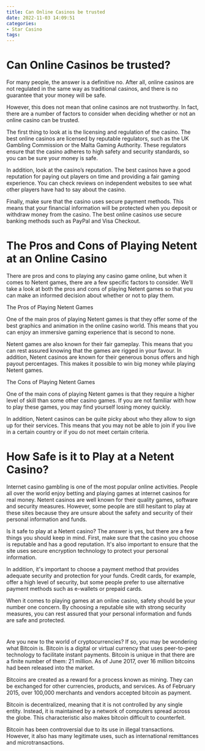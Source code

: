```yaml
---
title: Can Online Casinos be trusted
date: 2022-11-03 14:09:51
categories:
- Star Casino
tags:
---
```



#  Can Online Casinos be trusted?

For many people, the answer is a definitive no. After all, online casinos are not regulated in the same way as traditional casinos, and there is no guarantee that your money will be safe.

However, this does not mean that online casinos are not trustworthy. In fact, there are a number of factors to consider when deciding whether or not an online casino can be trusted.

The first thing to look at is the licensing and regulation of the casino. The best online casinos are licensed by reputable regulators, such as the UK Gambling Commission or the Malta Gaming Authority. These regulators ensure that the casino adheres to high safety and security standards, so you can be sure your money is safe.

In addition, look at the casino’s reputation. The best casinos have a good reputation for paying out players on time and providing a fair gaming experience. You can check reviews on independent websites to see what other players have had to say about the casino.

Finally, make sure that the casino uses secure payment methods. This means that your financial information will be protected when you deposit or withdraw money from the casino. The best online casinos use secure banking methods such as PayPal and Visa Checkout.

#  The Pros and Cons of Playing Netent at an Online Casino

There are pros and cons to playing any casino game online, but when it comes to Netent games, there are a few specific factors to consider. We’ll take a look at both the pros and cons of playing Netent games so that you can make an informed decision about whether or not to play them.

The Pros of Playing Netent Games

One of the main pros of playing Netent games is that they offer some of the best graphics and animation in the online casino world. This means that you can enjoy an immersive gaming experience that is second to none.

Netent games are also known for their fair gameplay. This means that you can rest assured knowing that the games are rigged in your favour. In addition, Netent casinos are known for their generous bonus offers and high payout percentages. This makes it possible to win big money while playing Netent games.

The Cons of Playing Netent Games

One of the main cons of playing Netent games is that they require a higher level of skill than some other casino games. If you are not familiar with how to play these games, you may find yourself losing money quickly.

In addition, Netent casinos can be quite picky about who they allow to sign up for their services. This means that you may not be able to join if you live in a certain country or if you do not meet certain criteria.

#  How Safe is it to Play at a Netent Casino?

Internet casino gambling is one of the most popular online activities. People all over the world enjoy betting and playing games at internet casinos for real money. Netent casinos are well known for their quality games, software and security measures. However, some people are still hesitant to play at these sites because they are unsure about the safety and security of their personal information and funds.

Is it safe to play at a Netent casino? The answer is yes, but there are a few things you should keep in mind. First, make sure that the casino you choose is reputable and has a good reputation. It's also important to ensure that the site uses secure encryption technology to protect your personal information.

In addition, it's important to choose a payment method that provides adequate security and protection for your funds. Credit cards, for example, offer a high level of security, but some people prefer to use alternative payment methods such as e-wallets or prepaid cards.

When it comes to playing games at an online casino, safety should be your number one concern. By choosing a reputable site with strong security measures, you can rest assured that your personal information and funds are safe and protected.

# 

Are you new to the world of cryptocurrencies? If so, you may be wondering what Bitcoin is. Bitcoin is a digital or virtual currency that uses peer-to-peer technology to facilitate instant payments. Bitcoin is unique in that there are a finite number of them: 21 million. As of June 2017, over 16 million bitcoins had been released into the market.

Bitcoins are created as a reward for a process known as mining. They can be exchanged for other currencies, products, and services. As of February 2015, over 100,000 merchants and vendors accepted bitcoin as payment.

Bitcoin is decentralized, meaning that it is not controlled by any single entity. Instead, it is maintained by a network of computers spread across the globe. This characteristic also makes bitcoin difficult to counterfeit.

Bitcoin has been controversial due to its use in illegal transactions. However, it also has many legitimate uses, such as international remittances and microtransactions.
